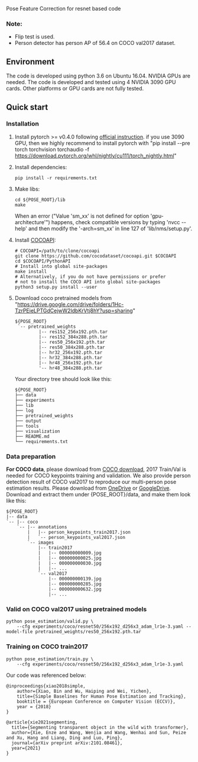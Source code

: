 Pose Feature Correction for resnet based code

### Note:
- Flip test is used.
- Person detector has person AP of 56.4 on COCO val2017 dataset.

## Environment
The code is developed using python 3.6 on Ubuntu 16.04. NVIDIA GPUs are needed. The code is developed and tested using 4 NVIDIA 3090 GPU cards. Other platforms or GPU cards are not fully tested.

## Quick start
### Installation
1. Install pytorch >= v0.4.0 following [official instruction](https://pytorch.org/).
  if you use 3090 GPU, then we highly recommend to install pytorch with "pip install --pre torch torchvision torchaudio -f https://download.pytorch.org/whl/nightly/cu111/torch_nightly.html"

2. Install dependencies:
   ```
   pip install -r requirements.txt

   ```
3. Make libs:
   ```
   cd ${POSE_ROOT}/lib
   make
   ```
   When an error ("Value 'sm_xx' is not defined for option 'gpu-architecture'") happens, check compatible versions by typing 'nvcc --help' and then modify the '-arch=sm_xx' in line 127 of 'lib/nms/setup.py'.
3. Install [COCOAPI](https://github.com/cocodataset/cocoapi):
   ```
   # COCOAPI=/path/to/clone/cocoapi
   git clone https://github.com/cocodataset/cocoapi.git $COCOAPI
   cd $COCOAPI/PythonAPI
   # Install into global site-packages
   make install
   # Alternatively, if you do not have permissions or prefer
   # not to install the COCO API into global site-packages
   python3 setup.py install --user

4. Download coco pretrained models from "https://drive.google.com/drive/folders/1Hc-TzrPEieLPTGdCejwW2ldbKrVtj8hY?usp=sharing"

   ```
   ${POSE_ROOT}
    `-- pretrained_weights
            |-- res152_256x192.pth.tar
            |-- res152_384x288.pth.tar
            |-- res50_256x192.pth.tar
            |-- res50_384x288.pth.tar
            |-- hr32_256x192.pth.tar
            |-- hr32_384x288.pth.tar
            |-- hr48_256x192.pth.tar
            '-- hr48_384x288.pth.tar

   ```
   Your directory tree should look like this:

   ```
   ${POSE_ROOT}
   ├── data
   ├── experiments
   ├── lib
   ├── log
   ├── pretrained_weights
   ├── output
   ├── tools
   ├── visualization
   ├── README.md
   └── requirements.txt
   ```
   
### Data preparation

**For COCO data**, please download from [COCO download](http://cocodataset.org/#download), 2017 Train/Val is needed for COCO keypoints training and validation. We also provide person detection result of COCO val2017 to reproduce our multi-person pose estimation results. Please download from [OneDrive](https://1drv.ms/f/s!AhIXJn_J-blWzzDXoz5BeFl8sWM-) or [GoogleDrive](https://drive.google.com/drive/folders/1fRUDNUDxe9fjqcRZ2bnF_TKMlO0nB_dk?usp=sharing).
Download and extract them under {POSE_ROOT}/data, and make them look like this:
```
${POSE_ROOT}
|-- data
`-- |-- coco
    `-- |-- annotations
        |   |-- person_keypoints_train2017.json
        |   `-- person_keypoints_val2017.json
        `-- images
            |-- train2017
            |   |-- 000000000009.jpg
            |   |-- 000000000025.jpg
            |   |-- 000000000030.jpg
            |   |-- ... 
            `-- val2017
                |-- 000000000139.jpg
                |-- 000000000285.jpg
                |-- 000000000632.jpg
                |-- ... 
```
### Valid on COCO val2017 using pretrained models

```
python pose_estimation/valid.py \
    --cfg experiments/coco/resnet50/256x192_d256x3_adam_lr1e-3.yaml --model-file pretrained_weights/res50_256x192.pth.tar
```

### Training on COCO train2017

```
python pose_estimation/train.py \
    --cfg experiments/coco/resnet50/256x192_d256x3_adam_lr1e-3.yaml
```


Our code was referenced below:
```
@inproceedings{xiao2018simple,
    author={Xiao, Bin and Wu, Haiping and Wei, Yichen},
    title={Simple Baselines for Human Pose Estimation and Tracking},
    booktitle = {European Conference on Computer Vision (ECCV)},
    year = {2018}
}

@article{xie2021segmenting,
  title={Segmenting transparent object in the wild with transformer},
  author={Xie, Enze and Wang, Wenjia and Wang, Wenhai and Sun, Peize and Xu, Hang and Liang, Ding and Luo, Ping},
  journal={arXiv preprint arXiv:2101.08461},
  year={2021}
}
```
